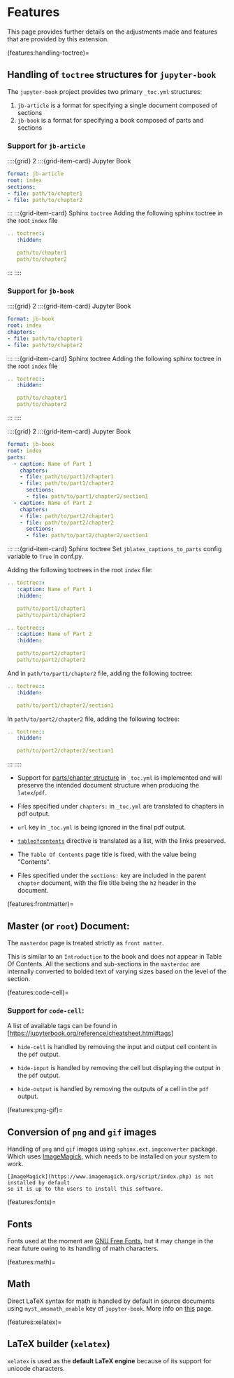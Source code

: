 # Features

This page provides further details on the adjustments made and features that are provided
by this extension.

(features:handling-toctree)=
## Handling of `toctree` structures for `jupyter-book`

The `jupyter-book` project provides two primary `_toc.yml` structures:

1. `jb-article` is a format for specifying a single document composed of sections
2. `jb-book` is a format for specifying a book composed of parts and sections

### Support for `jb-article`

::::{grid} 2
:::{grid-item-card} Jupyter Book
```yaml
format: jb-article
root: index
sections:
- file: path/to/chapter1
- file: path/to/chapter2
```
:::
:::{grid-item-card} Sphinx `toctree`
Adding the following sphinx toctree in the root `index` file
```yaml
.. toctree::
   :hidden:

   path/to/chapter1
   path/to/chapter2
```
:::
::::

### Support for `jb-book`

::::{grid} 2
:::{grid-item-card} Jupyter Book
```yaml
format: jb-book
root: index
chapters:
- file: path/to/chapter1
- file: path/to/chapter2
```
:::
:::{grid-item-card} Sphinx toctree
Adding the following sphinx toctree in the root `index` file
```yaml
.. toctree::
   :hidden:

   path/to/chapter1
   path/to/chapter2
```
:::
::::

::::{grid} 2
:::{grid-item-card} Jupyter Book
```yaml
format: jb-book
root: index
parts:
  - caption: Name of Part 1
    chapters:
    - file: path/to/part1/chapter1
    - file: path/to/part1/chapter2
      sections:
      - file: path/to/part1/chapter2/section1
  - caption: Name of Part 2
    chapters:
    - file: path/to/part2/chapter1
    - file: path/to/part2/chapter2
      sections:
      - file: path/to/part2/chapter2/section1
```
:::
:::{grid-item-card} Sphinx toctree
Set `jblatex_captions_to_parts` config variable to `True` in conf.py.

Adding the following toctrees in the root `index` file:
```yaml
.. toctree::
   :caption: Name of Part 1
   :hidden:

   path/to/part1/chapter1
   path/to/part1/chapter2

.. toctree::
   :caption: Name of Part 2
   :hidden:

   path/to/part2/chapter1
   path/to/part2/chapter2
```

And in `path/to/part1/chapter2` file, adding the following toctree:
```yaml
.. toctree::
   :hidden:

   path/to/part1/chapter2/section1
```

In `path/to/part2/chapter2` file, adding the following toctree:
```yaml
.. toctree::
   :hidden:

   path/to/part2/chapter2/section1
```
:::
::::

* Support for [parts/chapter structure](https://jupyterbook.org/customize/toc.html#defining-chapters-and-parts-in-toc-yml)
  in `_toc.yml` is implemented and
  will preserve the intended document structure when producing the `latex`/`pdf`.

* Files specified under `chapters:` in `_toc.yml` are translated
  to chapters in pdf output.

* `url` key in `_toc.yml` is being ignored in the final
  pdf output.

* [`tableofcontents`](https://jupyterbook.org/customize/toc.html#add-a-table-of-contents-to-a-page-s-content) directive
  is translated as a list, with the links preserved.

* The `Table Of Contents` page title is fixed, with the value being "Contents".

* Files specified under the `sections:` key are included
  in the parent `chapter` document, with the file title being the `h2`
  header in the document.

(features:frontmatter)=
## Master (or `root`) Document:

The `masterdoc` page is treated strictly as `front matter`.

This is similar to an
`Introduction` to the book and does not appear in Table Of Contents. All the sections
and sub-sections in the `masterdoc` are internally converted to bolded text of
varying sizes based on the level of the section.

(features:code-cell)=
### Support for `code-cell`:

A list of available tags can be found in [https://jupyterbook.org/reference/cheatsheet.html#tags]

* `hide-cell` is handled by removing the input and output cell content in the `pdf` output.

* `hide-input` is handled by removing the cell but displaying the output in the `pdf` output.

* `hide-output` is handled by removing the outputs of a cell in the `pdf` output.

(features:png-gif)=
## Conversion of `png` and `gif` images

Handling of `png` and `gif` images using `sphinx.ext.imgconverter` package.
Which uses [ImageMagick](https://www.imagemagick.org/script/index.php), which
needs to be installed on your system to work.

```{note}
[ImageMagick](https://www.imagemagick.org/script/index.php) is not installed by default
so it is up to the users to install this software.
```

(features:fonts)=
## Fonts

Fonts used at the moment are [GNU Free Fonts](https://www.gnu.org/software/freefont/),
  but it may change in the near future owing to its handling of math characters.

(features:math)=
## Math

Direct LaTeX syntax for math is handled by default in source documents
using `myst_amsmath_enable` key of `jupyter-book`.
More info on [this](https://myst-parser.readthedocs.io/en/latest/using/syntax-optional.html#syntax-amsmath) page.

(features:xelatex)=
## LaTeX builder (`xelatex`)

`xelatex` is used as the **default LaTeX engine** because of its support for unicode characters.
